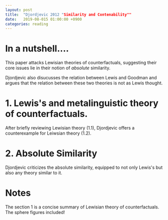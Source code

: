 ```yaml
---
layout: post
title:  "Djordjevic 2012 "Similarity and Contenability""
date:   2019-08-015 01:00:00 +0900
categories: reading
---
```


# In a nutshell....
This paper attacks Lewisian theories of counterfactuals, suggesting their core issues lie in their notion of _absolute_ similarity.

Djordjevic also disucusses the relation between Lewis and Goodman and argues that the relation between these two theories is not as Lewis thought.

# 1. Lewis's and metalinguistic theory of counterfactuals.

After briefly reviewing Lewisian theory (1.1), Djordjevic offers a counterexample for Leiwsian theory (1.2).

# 2. Absolute Similarity

Djordjevic criticizes the absolute similarity, equipped to not only Lewis's but also any theory similar to it.

# Notes
The section 1 is a concise summary of Lewisian theory of counterfactuals. The sphere figures included!
